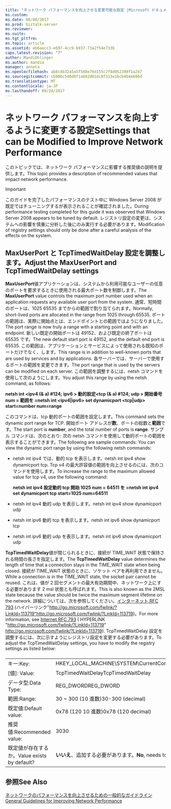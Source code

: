 ```yaml
---
title: "ネットワーク パフォーマンスを向上させる変更可能な設定 |Microsoft ドキュメント"
ms.custom: 
ms.date: 06/08/2017
ms.prod: biztalk-server
ms.reviewer: 
ms.suite: 
ms.tgt_pltfrm: 
ms.topic: article
ms.assetid: eb6aacc3-e697-4cc9-b937-73a2f54e733b
caps.latest.revision: "7"
author: MandiOhlinger
ms.author: mandia
manager: anneta
ms.openlocfilehash: ab8c4b32a5a5f588e76d155c2f8d052398f1a247
ms.sourcegitcommit: cb908c540d8f1a692d01dc8f313e16cb4b4e696d
ms.translationtype: MT
ms.contentlocale: ja-JP
ms.lasthandoff: 09/20/2017
---
```

# <a name="settings-that-can-be-modified-to-improve-network-performance"></a><span data-ttu-id="8adf9-102">ネットワーク パフォーマンスを向上するように変更する設定</span><span class="sxs-lookup"><span data-stu-id="8adf9-102">Settings that can be Modified to Improve Network Performance</span></span>
<span data-ttu-id="8adf9-103">このトピックでは、ネットワーク パフォーマンスに影響する推奨値の説明を提供します。</span><span class="sxs-lookup"><span data-stu-id="8adf9-103">This topic provides a description of recommended values   that impact network performance.</span></span>  
  
> [!IMPORTANT]  
>  <span data-ttu-id="8adf9-104">このガイドを完了したパフォーマンスのテスト中に Windows Server 2008 が既定ではチューニングするが表示されることが確認されました。</span><span class="sxs-lookup"><span data-stu-id="8adf9-104">During performance testing completed for this guide it was observed that Windows Server 2008 appears to be tuned by default.</span></span> <span data-ttu-id="8adf9-105">レジストリ設定の変更は、システムへの影響を慎重に分析した後にのみ実行する必要があります。</span><span class="sxs-lookup"><span data-stu-id="8adf9-105">Modification of  registry settings should only be done after a careful analysis of the effects on the system.</span></span>  
  
## <a name="adjust-the-maxuserport-and-tcptimedwaitdelay-settings"></a><span data-ttu-id="8adf9-106">MaxUserPort と TcpTimedWaitDelay 設定を調整します。</span><span class="sxs-lookup"><span data-stu-id="8adf9-106">Adjust the MaxUserPort and TcpTimedWaitDelay settings</span></span>  
 <span data-ttu-id="8adf9-107">**MaxUserPort**値アプリケーションは、システムから利用可能なユーザーの任意のポートを要求するときに使用される最大ポート数を制御します。</span><span class="sxs-lookup"><span data-stu-id="8adf9-107">The **MaxUserPort** value controls the maximum port number used when an application requests any available user port from the system.</span></span> <span data-ttu-id="8adf9-108">通常、短時間のポートは、1025 65535 までからの範囲で割り当てられます。</span><span class="sxs-lookup"><span data-stu-id="8adf9-108">Normally, short-lived ports are allocated in the range from 1025 through 65535.</span></span> <span data-ttu-id="8adf9-109">ポートの範囲は、実際に開始点とは、エンドポイントとの範囲ではようになりました。</span><span class="sxs-lookup"><span data-stu-id="8adf9-109">The port range is now truly a range with a starting point and with an endpoint.</span></span> <span data-ttu-id="8adf9-110">新しい既定の開始ポートは 49152、および既定の終了ポートは 65535 です。</span><span class="sxs-lookup"><span data-stu-id="8adf9-110">The new default start port is 49152, and the default end port is 65535.</span></span> <span data-ttu-id="8adf9-111">この範囲は、アプリケーションとサービスによって使用される既知のポートだけでなく、します。</span><span class="sxs-lookup"><span data-stu-id="8adf9-111">This range is in addition to well-known ports that are used by services and by applications.</span></span> <span data-ttu-id="8adf9-112">各サーバーでは、サーバーで使用するポートの範囲を変更できます。</span><span class="sxs-lookup"><span data-stu-id="8adf9-112">The port range that is used by the servers can be modified on each server.</span></span> <span data-ttu-id="8adf9-113">この範囲を調整するには、netsh コマンドを使用して次のようにします。</span><span class="sxs-lookup"><span data-stu-id="8adf9-113">You adjust this range by using the netsh command, as follows:</span></span>  
  
 <span data-ttu-id="8adf9-114">**netsh int \<ipv4 (& a) #124; ipv6 > 動的設定\<tcp (& a) #124; udp > 開始番号 num = 範囲を =**</span><span class="sxs-lookup"><span data-stu-id="8adf9-114">**netsh int \<ipv4&#124;ipv6> set dynamicport \<tcp&#124;udp> start=number num=range**</span></span>  
  
 <span data-ttu-id="8adf9-115">このコマンドは、tcp 動的ポートの範囲を設定します。</span><span class="sxs-lookup"><span data-stu-id="8adf9-115">This command sets the dynamic port range for TCP.</span></span> <span data-ttu-id="8adf9-116">開始ポート アドレスが**数**、ポートの総数と**範囲**です。</span><span class="sxs-lookup"><span data-stu-id="8adf9-116">The start port is **number**, and the total number of ports is **range**.</span></span> <span data-ttu-id="8adf9-117">サンプル コマンドは、次のとおり: 次の netsh コマンドを使用して動的ポートの範囲を表示することができます。</span><span class="sxs-lookup"><span data-stu-id="8adf9-117">The following are sample commands: You can view the dynamic port range by using the following netsh commands:</span></span>  
  
-   <span data-ttu-id="8adf9-118">netsh int ipv4 では、動的 tcp を表示します。</span><span class="sxs-lookup"><span data-stu-id="8adf9-118">netsh int ipv4 show dynamicport tcp.</span></span> <span data-ttu-id="8adf9-119">Tcp v4 の最大許容値の範囲を向上させるのには、次のコマンドを使用します。</span><span class="sxs-lookup"><span data-stu-id="8adf9-119">To increase the range to the maximum allowed value for tcp v4, use the following command:</span></span>  
  
     <span data-ttu-id="8adf9-120">**netsh int ipv4 設定動的 tcp 開始 1025 num = 64511 を =**</span><span class="sxs-lookup"><span data-stu-id="8adf9-120">**netsh int ipv4 set dynamicport tcp start=1025 num=64511**</span></span>  
  
-   <span data-ttu-id="8adf9-121">netsh int ipv4 動的 udp を表示します。</span><span class="sxs-lookup"><span data-stu-id="8adf9-121">netsh int ipv4 show dynamicport udp</span></span>  
  
-   <span data-ttu-id="8adf9-122">netsh int ipv6 動的 tcp を表示します。</span><span class="sxs-lookup"><span data-stu-id="8adf9-122">netsh int ipv6 show dynamicport tcp</span></span>  
  
-   <span data-ttu-id="8adf9-123">netsh int ipv6 動的 udp を表示します。</span><span class="sxs-lookup"><span data-stu-id="8adf9-123">netsh int ipv6 show dynamicport udp</span></span>  
  
 <span data-ttu-id="8adf9-124">**TcpTimedWaitDelay**値が閉じられるときに、接続が TIME_WAIT 状態で保持される時間の長さを指定します。</span><span class="sxs-lookup"><span data-stu-id="8adf9-124">The **TcpTimedWaitDelay** value determines the length of time that a connection stays in the TIME_WAIT state when being closed.</span></span> <span data-ttu-id="8adf9-125">接続が TIME_WAIT 状態のときに、ソケット ペアを再利用できません。</span><span class="sxs-lookup"><span data-stu-id="8adf9-125">While a connection is in the TIME_WAIT state, the socket pair cannot be reused.</span></span> <span data-ttu-id="8adf9-126">これは、値が 2 回セグメントの最大有効期間中、ネットワーク上にする必要があります 2 msl 状態とも呼ばれます。</span><span class="sxs-lookup"><span data-stu-id="8adf9-126">This is also known as the 2MSL state because the value should be twice the maximum segment lifetime on the network.</span></span> <span data-ttu-id="8adf9-127">詳細については、次を参照してください。[インターネット RFC 793](http://go.microsoft.com/fwlink/?LinkId=113719) (ハイパーリンク"http://go.microsoft.com/fwlink/?LinkId=113719"http://go.microsoft.com/fwlink/?LinkId=113719)。</span><span class="sxs-lookup"><span data-stu-id="8adf9-127">For more information, see [Internet RFC 793](http://go.microsoft.com/fwlink/?LinkId=113719) ( HYPERLINK "http://go.microsoft.com/fwlink/?LinkId=113719" http://go.microsoft.com/fwlink/?LinkId=113719).</span></span> <span data-ttu-id="8adf9-128">TcpTimedWaitDelay 設定を調整するには、次に示すようにレジストリ設定を変更する必要があります。</span><span class="sxs-lookup"><span data-stu-id="8adf9-128">To adjust the TcpTimedWaitDelay settings, you have to modify the registry settings as listed below:</span></span>  
  
###  
  
|||  
|-|-|  
|<span data-ttu-id="8adf9-129">キー:</span><span class="sxs-lookup"><span data-stu-id="8adf9-129">Key:</span></span>|<span data-ttu-id="8adf9-130">HKEY_LOCAL_MACHINE\SYSTEM\CurrentControlSet\Services\Tcpip\Parameters</span><span class="sxs-lookup"><span data-stu-id="8adf9-130">HKEY_LOCAL_MACHINE\SYSTEM\CurrentControlSet\Services\Tcpip\Parameters</span></span>|  
|<span data-ttu-id="8adf9-131">[値]: </span><span class="sxs-lookup"><span data-stu-id="8adf9-131">Value:</span></span>|<span data-ttu-id="8adf9-132">TcpTimedWaitDelay</span><span class="sxs-lookup"><span data-stu-id="8adf9-132">TcpTimedWaitDelay</span></span>|  
|<span data-ttu-id="8adf9-133">データ型:</span><span class="sxs-lookup"><span data-stu-id="8adf9-133">Data Type:</span></span>|<span data-ttu-id="8adf9-134">REG_DWORD</span><span class="sxs-lookup"><span data-stu-id="8adf9-134">REG_DWORD</span></span>|  
|<span data-ttu-id="8adf9-135">範囲:</span><span class="sxs-lookup"><span data-stu-id="8adf9-135">Range:</span></span>|<span data-ttu-id="8adf9-136">30 ~ 300 (10 進数)</span><span class="sxs-lookup"><span data-stu-id="8adf9-136">30-300 (decimal)</span></span>|  
|<span data-ttu-id="8adf9-137">既定値:</span><span class="sxs-lookup"><span data-stu-id="8adf9-137">Default value:</span></span>|<span data-ttu-id="8adf9-138">0x78 (120 10 進数)</span><span class="sxs-lookup"><span data-stu-id="8adf9-138">0x78 (120 decimal)</span></span>|  
|<span data-ttu-id="8adf9-139">推奨値:</span><span class="sxs-lookup"><span data-stu-id="8adf9-139">Recommended value:</span></span>|<span data-ttu-id="8adf9-140">30</span><span class="sxs-lookup"><span data-stu-id="8adf9-140">30</span></span>|  
|<span data-ttu-id="8adf9-141">既定値が存在するか。</span><span class="sxs-lookup"><span data-stu-id="8adf9-141">Value exists by default?</span></span>|<span data-ttu-id="8adf9-142">**いいえ**、追加する必要があります。</span><span class="sxs-lookup"><span data-stu-id="8adf9-142">**No**, needs to be added.</span></span>|  
  
## <a name="see-also"></a><span data-ttu-id="8adf9-143">参照</span><span class="sxs-lookup"><span data-stu-id="8adf9-143">See Also</span></span>  
 [<span data-ttu-id="8adf9-144">ネットワークのパフォーマンスを向上させるための一般的なガイドライン</span><span class="sxs-lookup"><span data-stu-id="8adf9-144">General Guidelines for Improving Network Performance</span></span>](../technical-guides/general-guidelines-for-improving-network-performance.md)